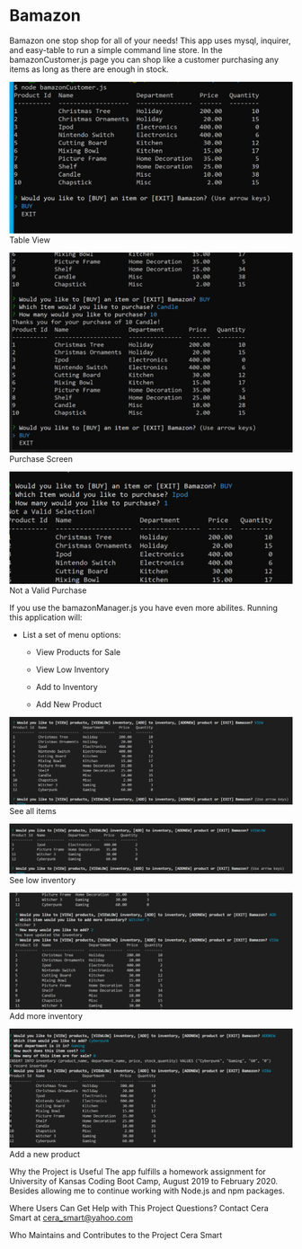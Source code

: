 # Bamazon

Bamazon one stop shop for all of your needs!
This app uses mysql, inquirer, and easy-table to run a simple command line store. In the bamazonCustomer.js page you can shop like a customer purchasing any items as long as there are enough in stock. 

![Alt text](./images/bamazon_table.PNG?raw=true "Bamazon Table")
Table View

![Alt text](./images/Purchase.PNG?raw=true "Purchase View")
Purchase Screen

![Alt text](./images/not_valid.PNG?raw=true "Not valid view")
Not a Valid Purchase

If you use the bamazonManager.js you have even more abilites. Running this application will:

  * List a set of menu options:

    * View Products for Sale
    
    * View Low Inventory
    
    * Add to Inventory
    
    * Add New Product

![Alt text](./images/manager_view.PNG?raw=true "Bamazon Table")
See all items

![Alt text](./images/view_low.PNG?raw=true "Low inventory")
See low inventory

![Alt text](./images/add_inventory.PNG?raw=true "Add inventory")
Add more inventory

![Alt text](./images/adding_new.PNG?raw=true "Add new product")
Add a new product

Why the Project is Useful
The app fulfills a homework assignment for University of Kansas Coding Boot Camp, August 2019 to February 2020. Besides allowing me to continue working with Node.js and npm packages.

Where Users Can Get Help with This Project
Questions? Contact Cera Smart at cera_smart@yahoo.com

Who Maintains and Contributes to the Project
Cera Smart
